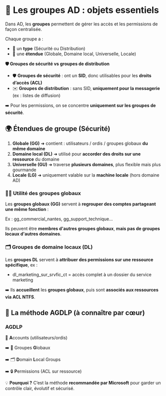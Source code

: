 # **🧩 Les groupes AD : objets essentiels**

Dans AD, les **groupes** permettent de gérer les accès et les permissions de façon centralisée.

Chaque groupe a :

- 🔹 un **type** (Sécurité ou Distribution)
- 🔸 une **étendue** (Globale, Domaine local, Universelle, Locale)

**🛡️ Groupes de sécurité vs groupes de distribution**

- 🛡️ **Groupes de sécurité** : ont un **SID**, donc utilisables pour les **droits d’accès (ACL)**
- ✉️ **Groupes de distribution** : sans SID, **uniquement pour la messagerie** (ex : listes de diffusion)

➡️ Pour les permissions, on se concentre **uniquement sur les groupes de sécurité**.



## **🌍 Étendues de groupe (Sécurité)**

1.  **Globale (GG)** ➜ contient : utilisateurs / ordis / groupes globaux **du même domaine**
2.  **Domaine local (DL)** ➜ utilisé pour **accorder des droits sur une ressource** du domaine
3.  **Universelle (GU)** ➜ traverse **plusieurs domaines**, plus flexible mais plus gourmande
4.  **Locale (LG)** ➜ uniquement valable sur la **machine locale** (hors domaine AD)

### **🧑‍💼 Utilité des groupes globaux**

Les **groupes globaux (GG)** servent à **regrouper des comptes partageant une même fonction** :

Ex : gg_commercial_nantes, gg_support_technique...

Ils peuvent être **membres d'autres groupes globaux**, **mais pas de groupes locaux d'autres domaines**.



### **🗂️ Groupes de domaine locaux (DL)**

Les **groupes DL** servent à **attribuer des permissions sur une ressource spécifique**, ex :

- dl_marketing_sur_srvfic_ct = accès complet à un dossier du service marketing

➡️ Ils **accueillent** les **groupes globaux**, puis sont **associés aux ressources via ACL NTFS**.



## **🔁 La méthode AGDLP (à connaître par cœur)**

### AGDLP

👤 **A**ccounts (utilisateurs/ordis)

➡️ 👥 Groupes **G**lobaux

➡️ 🗂️ **D**omain **L**ocal Groups

➡️ 🔒 **P**ermissions (ACL sur ressource)

💡 **Pourquoi ?** C’est la méthode **recommandée par Microsoft** pour garder un contrôle clair, évolutif et sécurisé.

